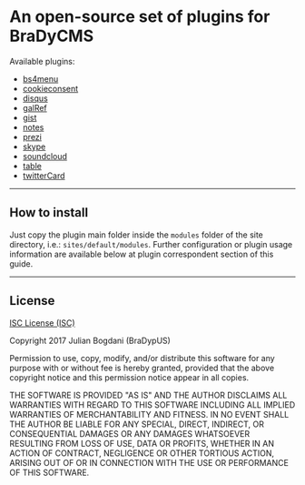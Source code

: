 # An open-source set of plugins for BraDyCMS

Available plugins:
- [bs4menu](bs4menu/README.md)
- [cookieconsent](cookieconsent/README.md)
- [disqus](disqus/README.md)
- [galRef](galRef/README.md)
- [gist](gist/README.md)
- [notes](notes/README.md)
- [prezi](prezi/README.md)
- [skype](skype/README.md)
- [soundcloud](soundcloud/README.md)
- [table](table/README.md)
- [twitterCard](twitterCard/README.md)

---

## How to install
Just copy the plugin main folder inside the `modules` folder of the site directory, i.e.: `sites/default/modules`. Further configuration or plugin usage information are available below at plugin correspondent section of this guide.

---

## License

[ISC License (ISC)](https://opensource.org/licenses/ISC)

Copyright 2017 Julian Bogdani (BraDypUS)

Permission to use, copy, modify, and/or distribute this software for any purpose with or without fee is hereby granted, provided that the above copyright notice and this permission notice appear in all copies.

THE SOFTWARE IS PROVIDED "AS IS" AND THE AUTHOR DISCLAIMS ALL WARRANTIES WITH REGARD TO THIS SOFTWARE INCLUDING ALL IMPLIED WARRANTIES OF MERCHANTABILITY AND FITNESS. IN NO EVENT SHALL THE AUTHOR BE LIABLE FOR ANY SPECIAL, DIRECT, INDIRECT, OR CONSEQUENTIAL DAMAGES OR ANY DAMAGES WHATSOEVER RESULTING FROM LOSS OF USE, DATA OR PROFITS, WHETHER IN AN ACTION OF CONTRACT, NEGLIGENCE OR OTHER TORTIOUS ACTION, ARISING OUT OF OR IN CONNECTION WITH THE USE OR PERFORMANCE OF THIS SOFTWARE.
